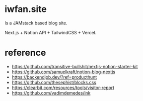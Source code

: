 # iwfan.site

Is a JAMstack based blog site.

Next.js + Notion API + TailwindCSS + Vercel.

# reference

- https://github.com/transitive-bullshit/nextjs-notion-starter-kit
- https://github.com/samuelkraft/notion-blog-nextjs
- https://backendjob.dev/?ref=producthunt
- https://github.com/thesephist/blocks.css
- https://clearbit.com/resources/tools/visitor-report
- https://github.com/vadimdemedes/ink
